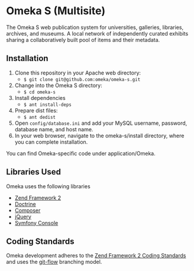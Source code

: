 # Omeka S (Multisite)

The Omeka S web publication system for universities, galleries, libraries, archives, and museums. A local network of independently
curated exhibits sharing a collaboratively built pool of items and their
metadata. 

## Installation

1. Clone this repository in your Apache web directory:
   * `$ git clone git@github.com:omeka/omeka-s.git`
1. Change into the Omeka S directory:
   * `$ cd omeka-s`
1. Install dependencies
   * `$ ant install-deps`
1. Prepare dist files: 
   * `$ ant dedist`
1. Open `config/database.ini` and add your MySQL username, password, database
   name, and host name.
1. In your web browser, navigate to the omeka-s/install directory, where you can
   complete installation.

You can find Omeka-specific code under application/Omeka.

## Libraries Used

Omeka uses the following libraries

* [Zend Framework 2](http://framework.zend.com/)
* [Doctrine](http://www.doctrine-project.org/)
* [Composer](http://getcomposer.org/)
* [jQuery](http://jquery.com/)
* [Symfony Console](http://symfony.com/doc/current/components/console/introduction.html)

## Coding Standards

Omeka development adheres to the [Zend Framework 2 Coding Standards](http://framework.zend.com/wiki/display/ZFDEV2/Coding+Standards) 
and uses the [git-flow](http://nvie.com/posts/a-successful-git-branching-model/) branching model.

